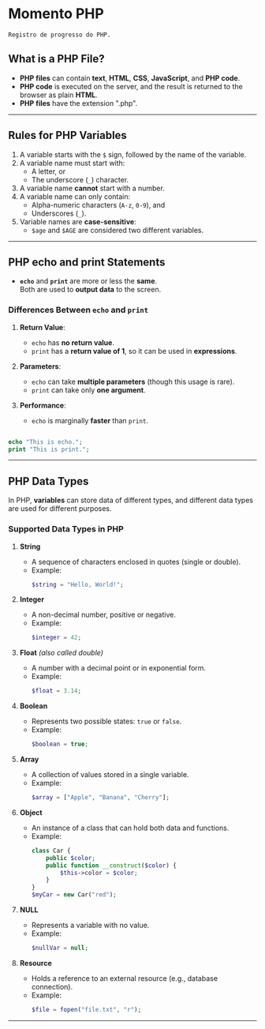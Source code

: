 # Momento PHP
``Registro de progresso do PHP.`` 
## What is a PHP File?

- **PHP files** can contain **text**, **HTML**, **CSS**, **JavaScript**, and **PHP code**.  
- **PHP code** is executed on the server, and the result is returned to the browser as plain **HTML**.  
- **PHP files** have the extension ".php".

---

## Rules for PHP Variables

1. A variable starts with the `$` sign, followed by the name of the variable.
2. A variable name must start with:
   - A letter, or
   - The underscore (`_`) character.
3. A variable name **cannot** start with a number.
4. A variable name can only contain:
   - Alpha-numeric characters (`A-z`, `0-9`), and
   - Underscores (`_`).
5. Variable names are **case-sensitive**:
   - `$age` and `$AGE` are considered two different variables.
  
---
  
## **PHP echo and print Statements**

- **`echo`** and **`print`** are more or less the **same**.  
  Both are used to **output data** to the screen.

### **Differences Between `echo` and `print`**

1. **Return Value**:  
   - `echo` has **no return value**.  
   - `print` has a **return value of 1**, so it can be used in **expressions**.

2. **Parameters**:  
   - `echo` can take **multiple parameters** (though this usage is rare).  
   - `print` can take only **one argument**.

3. **Performance**:  
   - `echo` is marginally **faster** than `print`.

```php

echo "This is echo.";
print "This is print.";
```
---

## **PHP Data Types**

In PHP, **variables** can store data of different types, and different data types are used for different purposes.

### **Supported Data Types in PHP**

1. **String**  
   - A sequence of characters enclosed in quotes (single or double).  
   - Example:  
     ```php
     $string = "Hello, World!";
     ```

2. **Integer**  
   - A non-decimal number, positive or negative.  
   - Example:  
     ```php
     $integer = 42;
     ```

3. **Float** *(also called double)*  
   - A number with a decimal point or in exponential form.  
   - Example:  
     ```php
     $float = 3.14;
     ```

4. **Boolean**  
   - Represents two possible states: `true` or `false`.  
   - Example:  
     ```php
     $boolean = true;
     ```

5. **Array**  
   - A collection of values stored in a single variable.  
   - Example:  
     ```php
     $array = ["Apple", "Banana", "Cherry"];
     ```

6. **Object**  
   - An instance of a class that can hold both data and functions.  
   - Example:  
     ```php
     class Car {
         public $color;
         public function __construct($color) {
             $this->color = $color;
         }
     }
     $myCar = new Car("red");
     ```

7. **NULL**  
   - Represents a variable with no value.  
   - Example:  
     ```php
     $nullVar = null;
     ```

8. **Resource**  
   - Holds a reference to an external resource (e.g., database connection).  
   - Example:  
     ```php
     $file = fopen("file.txt", "r");
     ```

---

